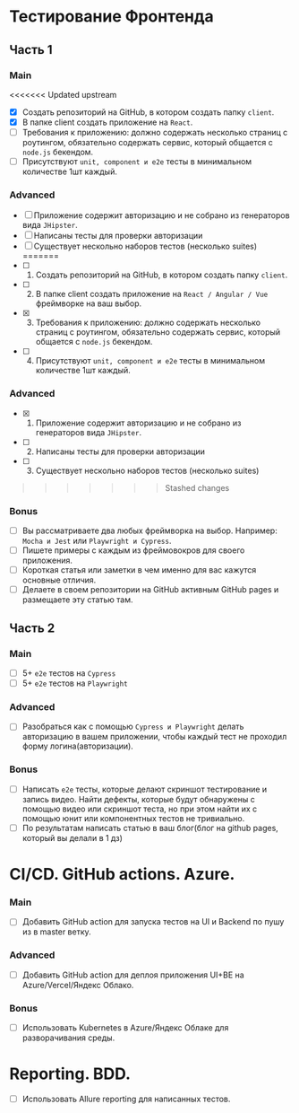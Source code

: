 # Тестирование Фронтенда

## Часть 1

### Main

<<<<<<< Updated upstream
- [X] Создать репозиторий на GitHub, в котором создать папку ```client```.
- [X] В папке client создать приложение на ```React```.
- [ ] Требования к приложению: должно содержать несколько страниц с роутингом, обязательно содержать сервис, который общается с ```node.js``` бекендом.
- [ ] Присутствуют ```unit, component и e2e``` тесты в минимальном количестве 1шт каждый.

### Advanced

- [ ] Приложение содержит авторизацию и не собрано из генераторов вида ```JHipster```. 
- [ ] Написаны тесты для проверки авторизации
- [ ] Существует нескольно наборов тестов (несколько suites)
=======
- [ ] 1. Создать репозиторий на GitHub, в котором создать папку ```client```.
- [ ] 2. В папке client создать приложение на ```React / Angular / Vue``` фреймворке на ваш выбор.
- [x] 3. Требования к приложению: должно содержать несколько страниц с роутингом, обязательно содержать сервис, который общается с ```node.js``` бекендом.
- [ ] 4. Присутствуют ```unit, component и e2e``` тесты в минимальном количестве 1шт каждый.

### Advanced

- [x] 1. Приложение содержит авторизацию и не собрано из генераторов вида ```JHipster```. 
- [ ] 2. Написаны тесты для проверки авторизации
- [ ] 3. Существует нескольно наборов тестов (несколько suites)
>>>>>>> Stashed changes

### Bonus

- [ ] Вы рассматриваете два любых фреймворка на выбор. Например: ```Mocha и Jest``` или ```Playwright и Cypress```.
- [ ] Пишете примеры с каждым из фреймовокров для своего приложения.
- [ ] Короткая статья или заметки в чем именно для вас кажутся основные отличия. 
- [ ] Делаете в своем репозитории на GitHub активным GitHub pages и размещаете эту статью там. 

## Часть 2

### Main

- [ ] 5+ ```e2e``` тестов на ```Cypress```
- [ ] 5+ ```e2e``` тестов на ```Playwright```

### Advanced

- [ ] Разобраться как с помощью ```Cypress и Playwright``` делать авторизацию в вашем приложении, чтобы каждый тест не проходил форму логина(авторизации). 

### Bonus
 
- [ ] Написать ```e2e``` тесты, которые делают скриншот тестирование и запись видео. Найти дефекты, которые будут обнаружены с помощью видео или скриншот теста, но при этом найти их с помощью юнит или компонентных тестов не тривиально. 
- [ ] По результатам написать статью в ваш блог(блог на github pages, который вы делали в 1 дз)

# CI/CD. GitHub actions. Azure.

### Main

- [ ] Добавить GitHub action для запуска тестов на UI и Backend по пушу из в master ветку.

### Advanced

- [ ] Добавить GitHub action для деплоя приложения UI+BE на Azure/Vercel/Яндекс Облако.

### Bonus

- [ ] Использовать Kubernetes в Azure/Яндекс Облаке для разворачивания среды.

# Reporting. BDD.

- [ ] Использовать Allure reporting для написанных тестов.
